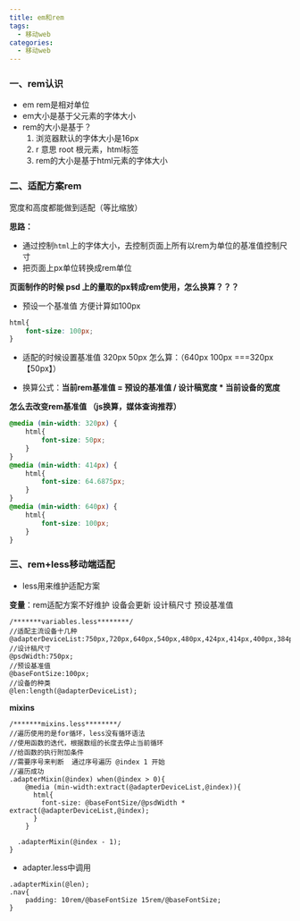 ```yaml
---
title: em和rem
tags:
  - 移动web
categories:
  - 移动web
---
```






### 一、rem认识

+ em rem是相对单位
+ em大小是基于父元素的字体大小
+ rem的大小是基于？
  1. 浏览器默认的字体大小是16px
  2. r 意思 root 根元素，html标签 
  3. rem的大小是基于html元素的字体大小

### 二、适配方案rem

宽度和高度都能做到适配（等比缩放）

**思路：**

+ 通过控制`html`上的字体大小，去控制页面上所有以rem为单位的基准值控制尺寸
+ 把页面上px单位转换成rem单位

**页面制作的时候 psd 上的量取的px转成rem使用，怎么换算？？？**

+ 预设一个基准值 方便计算如100px 

```css
html{
	font-size: 100px;
}
```

+ 适配的时候设置基准值  320px  50px 怎么算：（640px 100px ===320px 【50px】）

+ 换算公式：**当前rem基准值 = 预设的基准值 / 设计稿宽度 * 当前设备的宽度** 

**怎么去改变rem基准值 （js换算，媒体查询推荐）**

```css
@media (min-width: 320px) {
    html{
        font-size: 50px;
    }
}
@media (min-width: 414px) {
    html{
        font-size: 64.6875px;
    }
}
@media (min-width: 640px) {
    html{
        font-size: 100px;
    }
}
```

###  三、rem+less移动端适配

+ less用来维护适配方案

**变量**：rem适配方案不好维护  设备会更新  设计稿尺寸  预设基准值

```less
/*******variables.less********/
//适配主流设备十几种
@adapterDeviceList:750px,720px,640px,540px,480px,424px,414px,400px,384px,375px,360px,320px;
//设计稿尺寸
@psdWidth:750px;
//预设基准值
@baseFontSize:100px;
//设备的种类
@len:length(@adapterDeviceList);
```

**mixins**

```less
/*******mixins.less********/
//遍历使用的是for循环，less没有循环语法
//使用函数的迭代，根据数组的长度去停止当前循环
//给函数的执行附加条件
//需要序号来判断  通过序号遍历 @index 1 开始
//遍历成功
.adapterMixin(@index) when(@index > 0){
    @media (min-width:extract(@adapterDeviceList,@index)){
      html{
        font-size: @baseFontSize/@psdWidth * extract(@adapterDeviceList,@index);
      }
    }

  .adapterMixin(@index - 1);
}

```

+ adapter.less中调用

```less
.adapterMixin(@len);
.nav{
    padding: 10rem/@baseFontSize 15rem/@baseFontSize;
}
```

